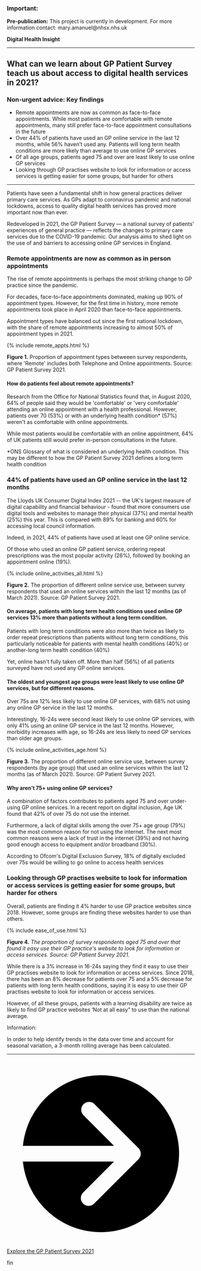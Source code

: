 <script src="https://cdn.plot.ly/plotly-latest.min.js"></script>

<div class="nhsuk-warning-callout">
  <h3 class="nhsuk-warning-callout__label">
    Important<span class="nhsuk-u-visually-hidden">:</span>
  </h3>
  <p><b>Pre-publication:</b> This project is currently in development.  For more information contact: mary.amanuel@nhsx.nhs.uk</p>
</div>

<td class="nhsuk-table__cell">
          <strong class="nhsuk-tag">
  Digital Health Insight
</strong>

  </td>

<hr class="nhsuk-u-margin-top-0 nhsuk-u-margin-bottom-6">

## What can we learn about GP Patient Survey teach us about access to digital health services in 2021?

<!-- {% include update.html %}-->


<div class="nhsuk-care-card nhsuk-care-card--primary">
  <div class="nhsuk-care-card__heading-container">
    <h3 class="nhsuk-care-card__heading"><span role="text"><span class="nhsuk-u-visually-hidden">Non-urgent advice: </span>Key findings</span></h3>
    <span class="nhsuk-care-card__arrow" aria-hidden="true"></span>
  </div>
  <div class="nhsuk-care-card__content">
  
  <ul>
      <li>Remote appointments are now as common as face-to-face appointments. While most patients are comfortable with remote appointments, many still prefer face-to-face appointment consultations in the future</li>
      <li>Over 44% of patients have used an GP online service in the last 12 months, while 56% haven’t used any. Patients will long term health conditions are more likely than average to use online GP services</li>
      <li>Of all age groups, patients aged 75 and over are least likely to use online GP services</li>
      <li>Looking through GP practises website to look for information or access services is getting easier for some groups, but harder for others</li>
    </ul>
    <p></p>
    
  </div>
</div>

<hr class="nhsuk-u-margin-top-0 nhsuk-u-margin-bottom-6">


Patients have seen a fundamental shift in how general practices deliver primary care services. As GPs adapt to coronavirus pandemic and national lockdowns, access to quality digital health services has proved more important now than ever.

Redeveloped in 2021, the GP Patient Survey — a national survey of patients’ experiences of general practice — reflects the changes to primary care services due to the COVID-19 pandemic. Our analysis aims to shed light on the use of and barriers to accessing online GP services in England.


### Remote appointments are now as common as in person appointments

The rise of remote appointments is perhaps the most striking change to GP practice since the pandemic. 

For decades, face-to-face appointments dominated, making up 90% of appointment types. However, for the first time in history, more remote appointments took place in April 2020 than face-to-face appointments. 

Appointment types have balanced out since the first national lockdown, with the share of remote appointments increasing to almost 50% of appointment types in 2021.



{% include remote_appts.html %}

<p><strong>Figure 1.</strong> Proportion of appointment types betweeen survey respondents, where 'Remote' includes both Telephone and Online appointments. Source: GP Patient Survey 2021.</p>


#### How do patients feel about remote appointments? 

Research from the Office for National Statistics found that, in August 2020, 64% of people said they would be 'comfortable' or 'very comfortable' attending an online appointment with a health professional. However,  patients over 70 (53%) or with an underlying health condition* (57%) weren't as comfortable with online appointments.

While most patients would be comfortable with an online appointment, 64% of UK patients still would prefer in-person consultations in the future. 

*ONS Glossary of what is considered an underlying health condition. This may be different to how the GP Patient Survey 2021 defines a long term health condition


### 44% of patients have used an GP online service in the last 12 months

The Lloyds UK Consumer Digital Index 2021 -- the UK's largest measure of digital capability and financial behaviour - found that more consumers use digital tools and websites to manage their physical (37%) and mental health (25%) this year. This is compared with 89% for banking and 60% for accessing local council information.

Indeed, in 2021, 44% of patients have used at least one GP online service. 

Of those who used an online GP patient service, ordering repeat prescriptions was the most popular activity (26%), followed by booking an appointment online (19%).


{% include online_activities_all.html %}

<p><b>Figure 2.</b> The proportion of different online service use, between survey respondents that used an online services within the last 12 months (as of March 2021). Source: GP Patient Survey 2021.</p>

#### On average, patients with long term health conditions used online GP services 13% more than patients without a long term condition.

Patients with long term conditions were also more than twice as likely to order repeat prescriptions than patients without long term conditions, this particularly noticeable for patients with mental health conditions (40%) or another-long term health condition (40%)

Yet, online hasn't fully taken off. More than half (56%) of all patients surveyed have not used any GP online services.

#### The oldest and youngest age groups were least likely to use online GP services, but for different reasons.


Over 75s are 12% less likely to use online GP services, with 68% not using any online GP service in the last 12 months.

Interestingly, 16-24s were second least likely to use online GP services, with only 41% using an online GP service in the last 12 months. However, morbidity increases with age, so 16-24s are less likely to need GP services than older age groups.


{% include online_activities_age.html %}


<p><b>Figure 3.</b> The proportion of different online service use, between survey respondents (by age group) that used an online services within the last 12 months (as of March 2021). Source: GP Patient Survey 2021.</p>

#### Why aren’t 75+ using online GP services?

A combination of factors contributes to patients aged 75 and over under-using GP online services. In a recent report on digital inclusion, Age UK found that 42% of over 75 do not use the internet.  

Furthermore, a lack of digital skills among the over 75+ age group (79%) was the most common reason for not using the internet. The next most common reasons were a lack of trust in the internet (39%) and not having good enough access to equipment and/or broadband (30%).

According to Ofcom's Digital Exclusion Survey, 18% of digitally excluded over 75s would be willing to go online to access health services



### Looking through GP practises website to look for information or access services is getting easier for some groups, but harder for others

Overall, patients are finding it 4% harder to use GP practice websites since 2018. However, some groups are finding these websites harder to use than others. 

{% include ease_of_use.html %}

<p><b>Figure 4.</b> <em>The proportion of survey respondents aged 75 and over that found it easy use their GP practice's website to look for information or access services. Source: GP Patient Survey 2021.</em></p>

While there is a 3% increase in 16-24s saying they find it easy to use their GP practises website to look for information or access services. Since 2018, there has been an 8% decrease for patients over 75 and a 5% decrease for patients with long term health conditions, saying it is easy to use their GP practises website to look for information or access services.

However, of all these groups, patients with a learning disability are twice as likely to find GP practice websites ‘Not at all easy” to use than the national average. 



<div class="nhsuk-inset-text">
                  <span class="nhsuk-u-visually-hidden">Information: </span>
                  <p>In order to help identify trends in the data over time and account for seasonal variation, a 3-month rolling average has been calculated.</p>
                </div>

<hr class="nhsuk-u-margin-top-0 nhsuk-u-margin-bottom-6">

<div class="nhsuk-action-link">
  <a class="nhsuk-action-link__link" href="https://github.com/nhsx/open-analytics-template">
    <svg class="nhsuk-icon nhsuk-icon__arrow-right-circle" xmlns="http://www.w3.org/2000/svg" viewBox="0 0 24 24" aria-hidden="true">
      <path d="M0 0h24v24H0z" fill="none"></path>
      <path d="M12 2a10 10 0 0 0-9.95 9h11.64L9.74 7.05a1 1 0 0 1 1.41-1.41l5.66 5.65a1 1 0 0 1 0 1.42l-5.66 5.65a1 1 0 0 1-1.41 0 1 1 0 0 1 0-1.41L13.69 13H2.05A10 10 0 1 0 12 2z"></path>
    </svg>
    <span class="nhsuk-action-link__text">Explore the GP Patient Survey 2021</span>
  </a>
</div>

fin
